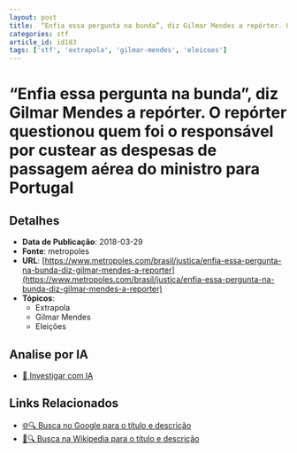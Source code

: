 ```yaml
---
layout: post
title:  “Enfia essa pergunta na bunda”, diz Gilmar Mendes a repórter. O repórter questionou quem foi o responsável por custear as despesas de passagem aérea do ministro para Portugal
categories: stf
article_id: id183
tags: ['stf', 'extrapola', 'gilmar-mendes', 'eleicoes']
---
```


# “Enfia essa pergunta na bunda”, diz Gilmar Mendes a repórter. O repórter questionou quem foi o responsável por custear as despesas de passagem aérea do ministro para Portugal

## Detalhes
- **Data de Publicação**: 2018-03-29
- **Fonte**: metropoles
- **URL**: [https://www.metropoles.com/brasil/justica/enfia-essa-pergunta-na-bunda-diz-gilmar-mendes-a-reporter](https://www.metropoles.com/brasil/justica/enfia-essa-pergunta-na-bunda-diz-gilmar-mendes-a-reporter)
- **Tópicos**:
  - Extrapola
  - Gilmar Mendes
  - Eleições

## Analise por IA
- [🤖 Investigar com IA](https://www.perplexity.ai/search?q=%22not%C3%ADcia%20artigo%20Brasil%22%20%E2%80%9CEnfia%20essa%20pergunta%20na%20bunda%E2%80%9D%2C%20diz%20Gilmar%20Mendes%20a%20rep%C3%B3rter.%20O%20rep%C3%B3rter%20questionou%20quem%20foi%20o%20respons%C3%A1vel%20por%20custear%20as%20despesas%20de%20passagem%20a%C3%A9rea%20do%20ministro%20para%20Portugal%20metropoles%202018-03-29)

## Links Relacionados
- [🌐🔍 Busca no Google para o título e descrição](https://www.google.com/search?q=%22not%C3%ADcia%20artigo%20Brasil%22%20%E2%80%9CEnfia%20essa%20pergunta%20na%20bunda%E2%80%9D%2C%20diz%20Gilmar%20Mendes%20a%20rep%C3%B3rter.%20O%20rep%C3%B3rter%20questionou%20quem%20foi%20o%20respons%C3%A1vel%20por%20custear%20as%20despesas%20de%20passagem%20a%C3%A9rea%20do%20ministro%20para%20Portugal%20metropoles%202018-03-29)
- [📖🔍 Busca na Wikipedia para o título e descrição](https://pt.wikipedia.org/w/index.php?search=%22not%C3%ADcia%20artigo%20Brasil%22%20%E2%80%9CEnfia%20essa%20pergunta%20na%20bunda%E2%80%9D%2C%20diz%20Gilmar%20Mendes%20a%20rep%C3%B3rter.%20O%20rep%C3%B3rter%20questionou%20quem%20foi%20o%20respons%C3%A1vel%20por%20custear%20as%20despesas%20de%20passagem%20a%C3%A9rea%20do%20ministro%20para%20Portugal%20metropoles%202018-03-29)

